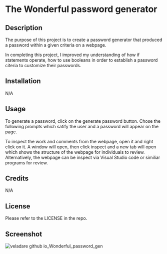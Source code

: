 # The Wonderful password generator


## Description

The purpose of this project is to create a password generator that produced a password within a given criteria on a webpage.

In completing this project, I improved my understanding of how if statements operate, how to use booleans in order to establish a password citeria to customize their passwords.
## Installation 

N/A

## Usage

To generate a password, click on the generate password button. Chose the following prompts which satify the user and a password will appear on the page. 

To inspect the work and comments from the webpage, open it and right click on it. A window will open, then click inspect and a new tab will open which shows the structure of the webpage for individuals to review. Alternatively, the webpage can be inspect via Visual Studio code or similiar programs for review.

## Credits

N/A

## License

Please refer to the LICENSE in the repo.

## Screenshot

![veladare github io_Wonderful_password_gen](https://github.com/Veladare/Wonderful_password_gen/assets/126302466/c80bfa68-a1a7-44b7-80ab-5485962e325a)